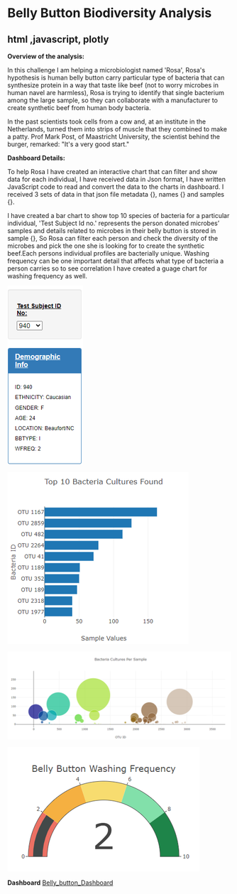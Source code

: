 # Belly Button Biodiversity Analysis
## html ,javascript, plotly

**Overview of the analysis:**

In this challenge I am helping a microbiologist named 'Rosa', Rosa's hypothesis is human belly button carry particular type of bacteria that can synthesize protein in a way that taste like beef (not to worry microbes in human navel are harmless), Rosa is trying to identify that single bacterium among the large sample, so they can collaborate with a manufacturer to create synthetic beef from human body bacteria. 

In the past scientists took cells from a cow and, at an institute in the Netherlands, turned them into strips of muscle that they combined to make a patty. Prof Mark Post, of Maastricht University, the scientist behind the burger, remarked: "It's a very good start."

**Dashboard Details:**
 
To help Rosa I have created an interactive chart that can filter and show data for each individual, I have received data in Json format, I have written JavaScript code to read and convert the data to the charts in dashboard. I received 3 sets of data in that json file metadata {}, names {} and samples {}.

I have created a bar chart to show top 10 species of bacteria for a particular individual, 'Test Subject Id no.' represents the person donated microbes’ samples and details related to microbes in their belly button is stored in sample {}, So Rosa can filter each person and check the diversity of the microbes and pick the one she is looking for to create the synthetic beef.Each persons  individual profiles are bacterially unique. Washing frequency can be one important detail that affects what type of bacteria a person carries so to see correlation I have created a guage chart for washing frequency as well.

![image](images/key_value.PNG)

![image](images/bar.PNG)

![image](images/bubble.PNG)

![image](images/gauge.PNG)

**Dashboard** [Belly_button_Dashboard](https://reachme1212.github.io/plotlydiploy/)

